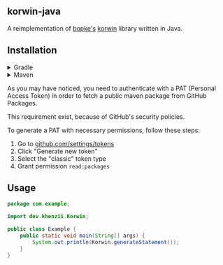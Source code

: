 ## korwin-java

A reimplementation of [bopke's](https://github.com/bopke) [korwin](https://github.com/bopke/korwin) library written in Java.

## Installation

<details>

<summary>Gradle</summary>

```
repositories {
    maven {
        url = "https://maven.pkg.github.com/khenziii/korwin-java"
        credentials {
            username = System.getenv("GITHUB_USERNAME")
            password = System.getenv("GITHUB_TOKEN")
        }
    }
}

dependencies {
    implementation "dev.khenzii:korwin-java:0.0.3"
}
```

</details>

<details>

<summary>Maven</summary>

```
<repositories>
    <repository>
        <id>github-khenzii</id>
        <url>https://maven.pkg.github.com/khenziii/korwin-java</url>
    </repository>
</repositories>

<dependencies>
    <dependency>
        <groupId>dev.khenzii</groupId>
        <artifactId>korwin-java</artifactId>
        <version>0.0.3</version>
    </dependency>
</dependencies>
```

your `~/.m2/settings.xml` should contain the credentials:

```
<settings>
    <servers>
        <server>
            <id>github-khenzii</id>
            <username>${env.GITHUB_USERNAME}</username>
            <password>${env.GITHUB_TOKEN}</password>
        </server>
    </servers>
</settings>
```

</details>

As you may have noticed, you need to authenticate with a PAT (Personal Access Token) in order to fetch a public maven package from GitHub Packages. 

This requirement exist, because of GitHub's security policies.

To generate a PAT with necessary permissions, follow these steps:

1. Go to [github.com/settings/tokens](https://github.com/settings/tokens)
3. Click "Generate new token" 
3. Select the "classic" token type 
4. Grant permission `read:packages`

## Usage

```java
package com.example;

import dev.khenzii.Korwin;

public class Example {
    public static void main(String[] args) {
        System.out.println(Korwin.generateStatement());
    }
}
```


